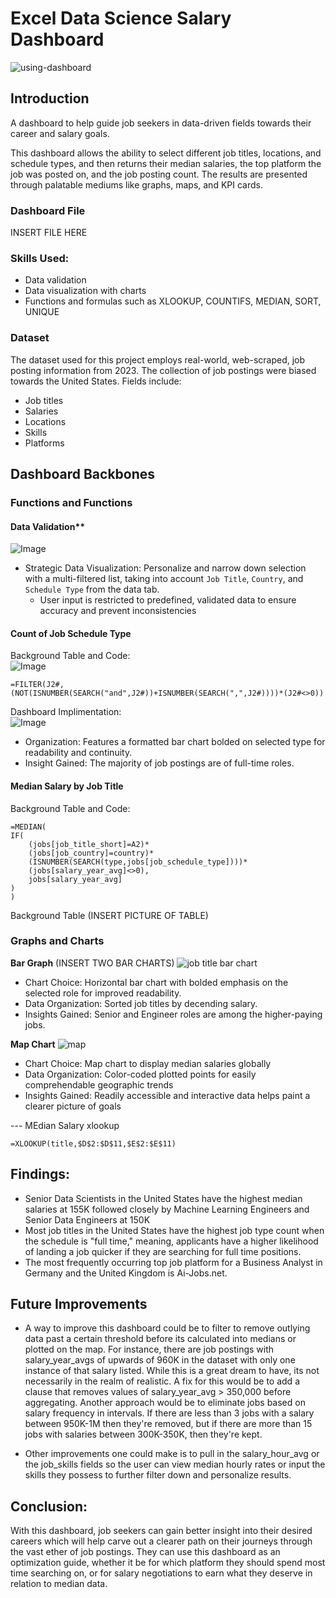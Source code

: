 # Excel Data Science Salary Dashboard
![using-dashboard](https://github.com/user-attachments/assets/cd78a979-275f-4f3b-916c-2a2e51a32805)

## Introduction
A dashboard to help guide job seekers in data-driven fields towards their career and salary goals. 

This dashboard allows the ability to select different job titles, locations, and schedule types, and then returns their median salaries, the top platform the job was posted on, and the job posting count. The results are presented through palatable mediums like graphs, maps, and KPI cards.

### Dashboard File
INSERT FILE HERE

### Skills Used:
- Data validation
- Data visualization with charts
- Functions and formulas such as XLOOKUP, COUNTIFS, MEDIAN, SORT, UNIQUE


### Dataset
The dataset used for this project employs real-world, web-scraped, job posting information from 2023. The collection of job postings were biased towards the United States. 
Fields include: 
- Job titles
- Salaries 
- Locations 
- Skills
- Platforms

## Dashboard Backbones
### Functions and Functions
#### Data Validation**

![Image](https://github.com/user-attachments/assets/90c15465-a721-4c11-a3ed-0c417c36e0ad)
- Strategic Data Visualization: Personalize and narrow down selection with a multi-filtered list, taking into account `Job Title`, `Country`, and `Schedule Type` from the data tab.
    - User input is restricted to predefined, validated data to ensure accuracy and prevent inconsistencies

#### Count of Job Schedule Type
Background Table and Code:                                                                                                                                                       
![Image](https://github.com/user-attachments/assets/64f95611-7231-4e62-8b96-c79572d80dba)
```
=FILTER(J2#,(NOT(ISNUMBER(SEARCH("and",J2#))+ISNUMBER(SEARCH(",",J2#))))*(J2#<>0))
```
Dashboard Implimentation:                            
![Image](https://github.com/user-attachments/assets/25b0aa19-6dc1-4afc-9409-d76c7a4ba954)
- Organization: Features a formatted bar chart bolded on selected type for readability and continuity. 
- Insight Gained: The majority of job postings are of full-time roles. 

#### Median Salary by Job Title
Background Table and Code:

```
=MEDIAN(
IF(
    (jobs[job_title_short]=A2)*
    (jobs[job_country]=country)*
    (ISNUMBER(SEARCH(type,jobs[job_schedule_type])))*
    (jobs[salary_year_avg]<>0),
    jobs[salary_year_avg]
)
)
```


Background Table
(INSERT PICTURE OF TABLE)



### Graphs and Charts
**Bar Graph** (INSERT TWO BAR CHARTS)
![job title bar chart](https://github.com/user-attachments/assets/79b1de11-1a05-4360-8de5-92d30304682b)
- Chart Choice: Horizontal bar chart with bolded emphasis on the selected role for improved readability. 
- Data Organization: Sorted job titles by decending salary.  
- Insights Gained: Senior and Engineer roles are among the higher-paying jobs. 

**Map Chart**
![map](https://github.com/user-attachments/assets/8bfff11f-7f6e-44c4-8906-f37c9a50b2e2)
- Chart Choice: Map chart to display median salaries globally
- Data Organization: Color-coded plotted points for easily comprehendable geographic trends
- Insights Gained: Readily accessible and interactive data helps paint a clearer picture of goals


--- MEdian Salary xlookup
```
=XLOOKUP(title,$D$2:$D$11,$E$2:$E$11)
```

## Findings:
- Senior Data Scientists in the United States have the highest median salaries at 155K followed closely by Machine Learning Engineers and Senior Data Engineers at 150K
- Most job titles in the United States have the highest job type count when the schedule is "full time," meaning, applicants have a higher likelihood of landing a job quicker if they are searching for full time positions. 
- The most frequently occurring top job platform for a Business Analyst in Germany and the United Kingdom is Ai-Jobs.net.

## Future Improvements
- A way to improve this dashboard could be to filter to remove outlying data past a certain threshold before its calculated into medians or plotted on the map. For instance, there are job postings with salary_year_avgs of upwards of 960K in the dataset with only one instance of that salary listed. While this is a great dream to have, its not necessarily in the realm of realistic. A fix for this would be to add a clause that removes values of salary_year_avg > 350,000 before aggregating. Another approach would be to eliminate jobs based on salary frequency in intervals. If there are less than 3 jobs with a salary between 950K-1M then they're removed, but if there are more than 15 jobs with salaries between 300K-350K, then they're kept. 

- Other improvements one could make is to pull in the salary_hour_avg or the job_skills fields so the user can view median hourly rates or input the skills they possess to further filter down and personalize results. 

## Conclusion: 
With this dashboard, job seekers can gain better insight into their desired careers which will help carve out a clearer path on their journeys through the vast ether of job postings. They can use this dashboard as an optimization guide, whether it be for which platform they should spend most time searching on, or for salary negotiations to earn what they deserve in relation to median data. 

